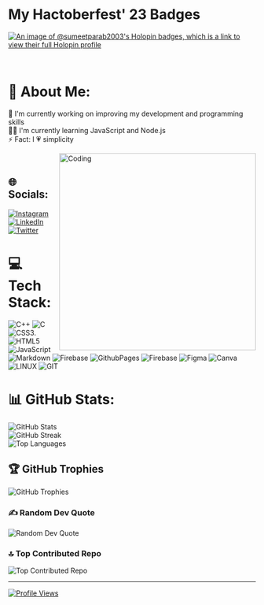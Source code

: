 # My Hactoberfest' 23 Badges
[![An image of @sumeetparab2003's Holopin badges, which is a link to view their full Holopin profile](https://holopin.me/sumeetparab2003)](https://holopin.io/@sumeetparab2003)

</br>

#  💫 About Me:

🔭 I'm currently working on improving my development and programming skills<br>🧗‍♂ I'm currently learning JavaScript and Node.js<br>⚡ Fact: I 💗 simplicity

<img align="right" alt="Coding" width="400" src="https://media.tenor.com/3bTxZ4HdrysAAAAC/pixels-neon.gif">

</br>

## 🌐 Socials:
[![Instagram](https://img.shields.io/badge/Instagram-%23E4405F.svg?logo=Instagram&logoColor=white)](https://instagram.com/sum.eeeet) [![LinkedIn](https://img.shields.io/badge/LinkedIn-%230077B5.svg?logo=linkedin&logoColor=white)](https://linkedin.com/in/sumeet-parab-39a224235) [![Twitter](https://img.shields.io/badge/Twitter-%231DA1F2.svg?logo=Twitter&logoColor=white)](https://twitter.com/Sumeet__Parab) 

# 💻 Tech Stack:
![C++](https://img.shields.io/badge/c++-%2300599C.svg?style=for-the-badge&logo=c%2B%2B&logoColor=white) ![C](https://img.shields.io/badge/c-%2300599C.svg?style=for-the-badge&logo=c&logoColor=white) ![CSS3](https://img.shields.io/badge/css3-%231572B6.svg?style=for-the-badge&logo=css3&logoColor=white).![HTML5](https://img.shields.io/badge/HTML5-E34F26?style=for-the-badge&logo=html5&logoColor=white) ![JavaScript](https://img.shields.io/badge/javascript-%23323330.svg?style=for-the-badge&logo=javascript&logoColor=%23F7DF1E) ![Markdown](https://img.shields.io/badge/markdown-%23000000.svg?style=for-the-badge&logo=markdown&logoColor=white) ![Firebase](https://img.shields.io/badge/firebase-%23039BE5.svg?style=for-the-badge&logo=firebase) ![GithubPages](https://img.shields.io/badge/github%20pages-121013?style=for-the-badge&logo=github&logoColor=white) ![Firebase](https://img.shields.io/badge/Firebase-039BE5?style=for-the-badge&logo=Firebase&logoColor=white) ![Figma](https://img.shields.io/badge/figma-%23F24E1E.svg?style=for-the-badge&logo=figma&logoColor=white) ![Canva](https://img.shields.io/badge/Canva-%2300C4CC.svg?style=for-the-badge&logo=Canva&logoColor=white) ![LINUX](https://img.shields.io/badge/Linux-FCC624?style=for-the-badge&logo=linux&logoColor=black) ![GIT](https://img.shields.io/badge/Git-fc6d26?style=for-the-badge&logo=git&logoColor=white)

# 📊 GitHub Stats:
![GitHub Stats](https://github-readme-stats.vercel.app/api?username=Sumeet-Parab-2003&theme=radical&hide_border=true&include_all_commits=true&count_private=true)<br/>
![GitHub Streak](https://github-readme-streak-stats.herokuapp.com/?user=Sumeet-Parab-2003&theme=radical&hide_border=true)<br/>
![Top Languages](https://github-readme-stats.vercel.app/api/top-langs/?username=Sumeet-Parab-2003&theme=radical&hide_border=true&include_all_commits=true&count_private=true&layout=compact)

## 🏆 GitHub Trophies
![GitHub Trophies](https://github-profile-trophy.vercel.app/?username=Sumeet-Parab-2003&theme=radical&no-frame=true&no-bg=false&margin-w=4)

### ✍️ Random Dev Quote
![Random Dev Quote](https://quotes-github-readme.vercel.app/api?type=vetical&theme=radical)

### 🔝 Top Contributed Repo
![Top Contributed Repo](https://github-contributor-stats.vercel.app/api?username=Sumeet-Parab-2003&limit=5&theme=radical&combine_all_yearly_contributions=true)

---
[![Profile Views](https://visitcount.itsvg.in/api?id=Sumeet-Parab-2003&icon=0&color=0)](https://visitcount.itsvg.in)

<!-- Proudly created with GPRM (https://gprm.itsvg.in) -->
